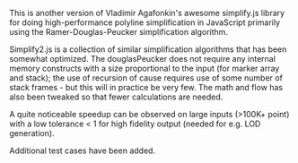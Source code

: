 This is another version of Vladimir Agafonkin's awesome simplify.js library for doing high-performance polyline
simplification in JavaScript primarily using the Ramer-Douglas-Peucker simplification algorithm.

Simplify2.js is a collection of similar simplification algorithms that has been somewhat optimized. The douglasPeucker
does not require any internal memory constructs with a size proportional to the input (for marker array and stack); the
use of recursion of cause requires use of some number of stack frames - but this will in practice be very few. The math
and flow has also been tweaked so that fewer calculations are needed.

A quite noticeable speedup can be observed on large inputs (>100K+ point) with a low tolerance < 1 for high fidelity
output (needed for e.g. LOD generation).

Additional test cases have been added.